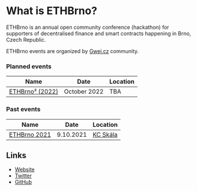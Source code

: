# What is ETHBrno?

ETHBrno is an annual open community conference (hackathon) for supporters of decentralised finance and smart contracts happening in Brno, Czech Republic.

ETHBrno events are organized by [Gwei.cz](https://gwei.cz) community.

### Planned events

| Name                            | Date         | Location |
| ------------------------------- | ------------ | -------- |
| [ETHBrno² (2022)](events/2022/) | October 2022 | TBA      |

### Past events

| Name                         | Date      | Location                              |
| ---------------------------- | --------- | ------------------------------------- |
| [ETHBrno 2021](events/2021/) | 9.10.2021 | [KC Skála](events/2021/misto-konani/) |

## Links

* [Website](https://ethbrno.cz/)
* [Twitter](https://twitter.com/ethbrno)
* [GitHub](https://github.com/gweicz/ethbrno)
